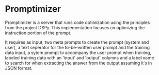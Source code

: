 # Promptimizer

Promptimizer is a server that runs code optimization using the principles from the project DSPy. This implementation focuses on optimizing the instruction portion of the prompt.

It requires as input, two meta prompts to create the prompt (system and user), a text seperator for the to-be-written user prompt and the training data input, a sytem prompt to accompany the user prompt when training, labeled training data with an 'input' and 'output' columns and a label name to search for when extracting the answer from the output assuming it's in JSON format.





